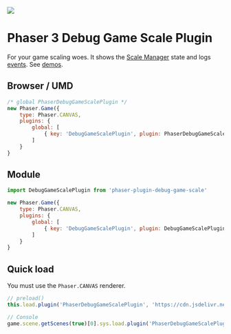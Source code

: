 ![](https://repository-images.githubusercontent.com/314664684/cf308080-d4ba-11eb-8edd-6786eb2fc0d2)

Phaser 3 Debug Game Scale Plugin
================================

For your game scaling woes. It shows the [Scale Manager](https://newdocs.phaser.io/docs/3.55.2/Phaser.Scale.ScaleManager) state and logs [events](https://newdocs.phaser.io/docs/3.54.0/Phaser.Scale.Events). See [demos](https://codepen.io/collection/aMWjwK).

Browser / UMD
-------------

```js
/* global PhaserDebugGameScalePlugin */
new Phaser.Game({
    type: Phaser.CANVAS,
    plugins: {
        global: [
            { key: 'DebugGameScalePlugin', plugin: PhaserDebugGameScalePlugin, start: true }
        ]
    }
}
```

Module
------

```js
import DebugGameScalePlugin from 'phaser-plugin-debug-game-scale'

new Phaser.Game({
    type: Phaser.CANVAS,
    plugins: {
        global: [
            { key: 'DebugGameScalePlugin', plugin: DebugGameScalePlugin, start: true }
        ]
    }
}
```

Quick load
----------

You must use the `Phaser.CANVAS` renderer.

```js
// preload()
this.load.plugin('PhaserDebugGameScalePlugin', 'https://cdn.jsdelivr.net/npm/phaser-plugin-debug-game-scale@3.3.0', true)
```

```js
// Console
game.scene.getScenes(true)[0].sys.load.plugin('PhaserDebugGameScalePlugin', 'https://cdn.jsdelivr.net/npm/phaser-plugin-debug-game-scale@3.3.0', true).start()
```
